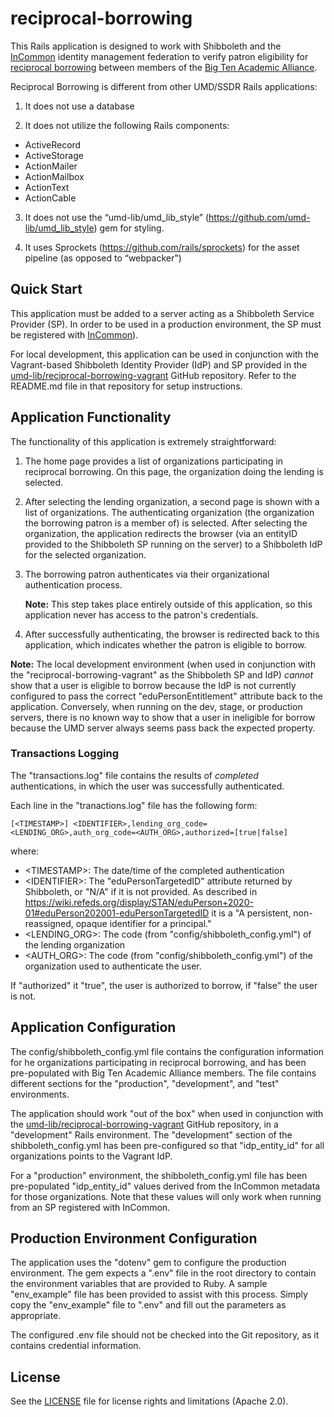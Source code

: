 # reciprocal-borrowing

This Rails application is designed to work with Shibboleth and the
[InCommon](https://www.incommon.org/) identity management federation to verify
patron eligibility for
[reciprocal borrowing](https://www.btaa.org/projects/library/reciprocal-borrowing/introduction)
between members of the [Big Ten Academic Alliance](https://www.btaa.org/).

Reciprocal Borrowing is different from other UMD/SSDR Rails applications:

1) It does not use a database

2) It does not utilize the following Rails components:

* ActiveRecord
* ActiveStorage
* ActionMailer
* ActionMailbox
* ActionText
* ActionCable

3) It does not use the “umd-lib/umd_lib_style”
   (<https://github.com/umd-lib/umd_lib_style>) gem for styling.

4) It uses Sprockets (<https://github.com/rails/sprockets>) for the asset
   pipeline (as opposed to “webpacker")

## Quick Start

This application must be added to a server acting as a Shibboleth Service
Provider (SP). In order to be used in a production environment, the SP must be
registered with [InCommon](https://www.incommon.org/)).

For local development, this application can be used in conjunction with the
Vagrant-based Shibboleth Identity Provider (IdP) and SP provided in the
[umd-lib/reciprocal-borrowing-vagrant](https://github.com/umd-lib/reciprocal-borrowing-vagrant)
GitHub repository. Refer to the README.md file in that repository for setup
instructions.

## Application Functionality

The functionality of this application is extremely straightforward:

1) The home page provides a list of organizations participating in reciprocal
   borrowing. On this page, the organization doing the lending is selected.

2) After selecting the lending organization, a second page is shown with a
   list of organizations. The authenticating organization (the organization the
   borrowing patron is a member of) is selected. After selecting the
   organization, the application redirects the browser (via an entityID provided
   to the Shibboleth SP running on the server) to a Shibboleth IdP for the
   selected organization.

3) The borrowing patron authenticates via their organizational authentication
   process.

   **Note:** This step takes place entirely outside of this application, so this
   application never has access to the patron's credentials.

4) After successfully authenticating, the browser is redirected back to this
   application, which indicates whether the patron is eligible to borrow.

**Note:** The local development environment (when used in conjunction with the
"reciprocal-borrowing-vagrant" as the Shibboleth SP and IdP) *cannot* show that
a user is eligible to borrow because the IdP is not currently configured to pass
the correct "eduPersonEntitlement" attribute back to the application.
Conversely, when running on the dev, stage, or production servers, there is no
known way to show that a user in ineligible for borrow because the UMD server
always seems pass back the expected property.

### Transactions Logging

The "transactions.log" file contains the results of *completed* authentications,
in which the user was successfully authenticated.

Each line in the "tranactions.log" file has the following form:

```text
[<TIMESTAMP>] <IDENTIFIER>,lending_org_code=<LENDING_ORG>,auth_org_code=<AUTH_ORG>,authorized=[true|false]
```

where:

* \<TIMESTAMP>: The date/time of the completed authentication
* \<IDENTIFIER>: The "eduPersonTargetedID" attribute returned by Shibboleth, or
  "N/A" if it is not provided. As described in
  <https://wiki.refeds.org/display/STAN/eduPerson+2020-01#eduPerson202001-eduPersonTargetedID>
  it is a "A persistent, non-reassigned, opaque identifier for a principal."
* \<LENDING_ORG>: The code (from "config/shibboleth_config.yml") of the lending
  organization
* \<AUTH_ORG>: The code (from "config/shibboleth_config.yml") of the
  organization used to authenticate the user.

If "authorized" it "true", the user is authorized to borrow, if "false" the
user is not.

## Application Configuration

The config/shibboleth_config.yml file contains the configuration information for
he organizations participating in reciprocal borrowing, and has been
pre-populated with Big Ten Academic Alliance members. The file contains
different sections for the "production", "development", and "test" environments.

The application should work "out of the box" when used in conjunction with the
[umd-lib/reciprocal-borrowing-vagrant](https://github.com/umd-lib/reciprocal-borrowing-vagrant)
GitHub repository, in a "development" Rails environment. The "development"
section of the shibboleth_config.yml has been pre-configured so that
"idp_entity_id" for all organizations points to the Vagrant IdP.

For a "production" environment, the shibboleth_config.yml file has been
pre-populated "idp_entity_id" values derived from the InCommon metadata for
those organizations. Note that these values will only work when running from an
SP registered with InCommon.

## Production Environment Configuration

The application uses the "dotenv" gem to configure the production environment.
The gem expects a ".env" file in the root directory to contain the environment
variables that are provided to Ruby. A sample "env_example" file has been
provided to assist with this process. Simply copy the "env_example" file to
".env" and fill out the parameters as appropriate.

The configured .env file should not be checked into the Git repository, as it
contains credential information.

## License

See the [LICENSE](LICENSE.md) file for license rights and limitations
(Apache 2.0).
